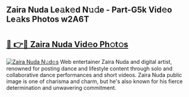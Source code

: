 ## Zaira Nuda Le𝚊k𝚎d N𝚞𝚍e - Part-G5k Vid𝚎o Le𝚊ks Photos w2A6T

# <h2><a href="http://fbdw49.evod.top/?m=Zaira+Nuda">🔗 👉🔴 Zaira Nuda Vid𝚎o Ph𝚘t𝚘s</a></h2>

[![Zaira Nuda N𝚞d𝚎s](https://i.imgur.com/8V9OHl7.gif)](http://fbdw49.evod.top/?m=Zaira+Nuda)
Web entertainer Zaira Nuda and digital artist, renowned for posting dance and lifestyle content through solo and collaborative dance performances and short videos. Zaira Nuda public image is one of charisma and charm, but he's also known for his fierce determination and unwavering commitment. 
